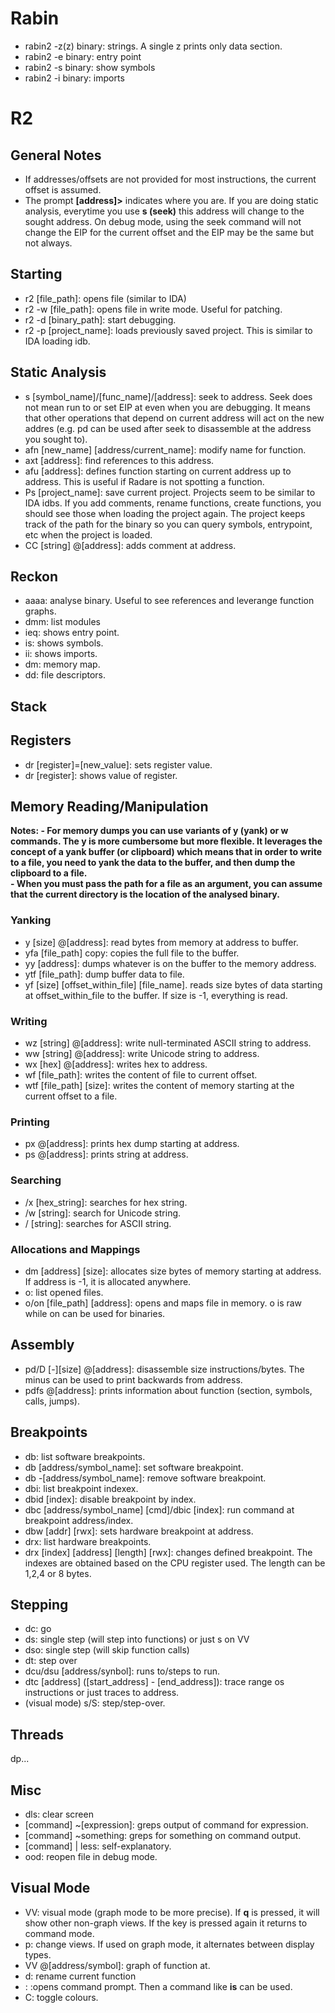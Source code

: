 # Rabin
* rabin2 -z(z) binary: strings. A single z prints only data section.
* rabin2 -e binary: entry point
* rabin2 -s binary: show symbols
* rabin2 -i binary: imports

# R2

## General Notes
* If addresses/offsets are not provided for most instructions, the current offset is assumed.
* The prompt **[address]>** indicates where you are. If you are doing static analysis, everytime you use **s (seek)** this address will change to the sought address. On debug mode, using the seek command will not change the EIP for the current offset and the EIP may be the same but not always. 

## Starting
* r2 [file_path]: opens file (similar to IDA)
* r2 -w [file_path]: opens file in write mode. Useful for patching.
* r2 -d [binary_path]: start debugging.
* r2 -p [project_name]: loads previously saved project. This is similar to IDA loading idb.

## Static Analysis
* s [symbol_name]/[func_name]/[address]: seek to address. Seek does not mean run to or set EIP at even when you are debugging. It means that other operations that depend on current address will act on the new addres (e.g. pd can be used after seek to disassemble at the address you sought to).
* afn [new_name] [address/current_name]: modify name for function.
* axt [address]: find references to this address.
* afu [address]: defines function starting on current address up to address. This is useful if Radare is not spotting a function. 
* Ps [project_name]: save current project. Projects seem to be similar to IDA idbs. If you add comments, rename functions, create functions, you should see those when loading the project again. The project keeps track of the path for the binary so you can query symbols, entrypoint, etc when the project is loaded.
* CC [string] @[address]: adds comment at address.


## Reckon
* aaaa: analyse binary. Useful to see references and leverange function graphs.
* dmm: list modules
* ieq: shows entry point.
* is: shows symbols.
* ii: shows imports.
* dm: memory map.
* dd: file descriptors.

## Stack

## Registers
* dr [register]=[new_value]: sets register value.
* dr [register]: shows value of register.

## Memory Reading/Manipulation
**Notes: 
    - For memory dumps you can use variants of y (yank) or w commands. The y is more cumbersome but more flexible. It leverages the concept of a yank buffer (or clipboard) which means that in order to write to a file, you need to yank the data to the buffer, and then dump the clipboard to a file.  
    - When you must pass the path for a file as an argument, you can assume that the current directory is the location of the analysed binary.**

### Yanking 
* y [size] @[address]: read bytes from memory at address to buffer.
* yfa [file_path] copy: copies the full file to the buffer.
* yy [address]: dumps whatever is on the buffer to the memory address.
* ytf [file_path]: dump buffer data to file. 
* yf [size] [offset_within_file] [file_name]. reads size bytes of data starting at offset_within_file to the buffer. If size is -1, everything is read.

### Writing
* wz [string] @[address]: write null-terminated ASCII string to address.
* ww [string] @[address]: write Unicode string to address.
* wx [hex] @[address]: writes hex to address.
* wf [file_path]: writes the content of file to current offset.
* wtf [file_path] [size]: writes the content of memory starting at the current offset to a file.

### Printing
* px @[address]: prints hex dump starting at address.
* ps @[address]: prints string at address.

### Searching
* /x [hex_string]: searches for hex string.
* /w [string]: search for Unicode string.
* / [string]: searches for ASCII string.

### Allocations and Mappings
* dm [address] [size]: allocates size bytes of memory starting at address. If address is -1, it is allocated anywhere.
* o: list opened files.
* o/on [file_path] [address]: opens and maps file in memory. o is raw while on can be used for binaries. 


## Assembly
* pd/D [-][size] @[address]: disassemble size instructions/bytes. The minus can be used to print backwards from address.
* pdfs @[address]: prints information about function (section, symbols, calls, jumps).

## Breakpoints
* db: list software breakpoints.
* db [address/symbol_name]: set software breakpoint.
* db -[address/symbol_name]: remove software breakpoint.
* dbi: list breakpoint indexex.
* dbid [index]: disable breakpoint by index.
* dbc [address/symbol_name] [cmd]/dbic [index]: run command at breakpoint address/index.
* dbw [addr] [rwx]: sets hardware breakpoint at address. 
* drx: list hardware breakpoints.
* drx [index] [address] [length] [rwx]: changes defined breakpoint. The indexes are obtained based on the CPU register used. The length can be 1,2,4 or 8 bytes.


## Stepping
* dc: go
* ds: single step (will step into functions) or just s on VV
* dso: single step (will skip function calls)
* dt: step over
* dcu/dsu [address/synbol]: runs to/steps to run.
* dtc [address] ([start_address] - [end_address]): trace range os instructions or just traces to address.
* (visual mode) s/S: step/step-over.

## Threads
dp...

## Misc
* dls: clear screen
* [command] ~[expression]: greps output of command for expression.
* [command] ~something: greps for something on command output.
* [command] | less: self-explanatory.
* ood: reopen file in debug mode.


## Visual Mode
* VV: visual mode (graph mode to be more precise). If **q** is pressed, it will show other non-graph views. If the key is pressed again it returns to command mode.
* p: change views. If used on graph mode, it alternates between display types. 
* VV @[address/symbol]: graph of function at.
* d: rename current function
* : :opens command prompt. Then a command like **is** can be used.
* C: toggle colours.









